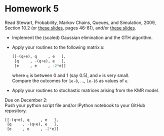 Homework 5
==========

Read
Stewart, Probability, Markov Chains, Queues, and Simulation, 2009, Section 10.2
(or [these slides](http://www.sti.uniurb.it/events/sfm07pe/slides/Stewart_1.pdf), pages 46-81),
and/or
[these slides](http://www.oyama.e.u-tokyo.ac.jp/theory14/theory14markov2-slides.pdf).

* Implement the (scaled) Gaussian elimination and the GTH algorithm.

* Apply your routines to the following matrix `A`:

  ```python
  [[-(q+e), q     , e   ],
   [q     , -(q+e), e   ],
   [e     , e     , -2*e]]
  ```

  where `q` is between 0 and 1 (say 0.5),
  and `e` is very small.  
  Compare the outcomes for `1e-8`, ..., `1e-16` as values of `e`.

* Apply your routines to stochastic matrices arising from the KMR model.

Due on December 2:  
Push your python script file and/or IPython notebook to your GitHub repository.

```python
[[-(q+e), q     , e   ],
 [q     , -(q+e), e   ],
 [e     , e     , -2*e]]
```
